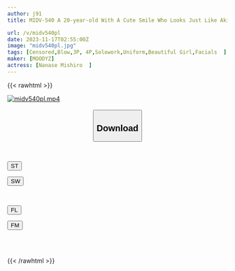 ```yaml
---
author: j91
title: MIDV-540 A 20-year-old With A Cute Smile Who Looks Just Like Aki Makoto. Beautiful Skin And Bouncy Breasts. Carefully Heighten The Sensitivity Of Her Pink Nipples And Have Her First 3 Orgasms! ! Mishiro Nanase

url: /v/midv540pl
date: 2023-11-17T02:55:00Z
image: "midv540pl.jpg"
tags: [Censored,Blow,3P, 4P,Solowork,Uniform,Beautiful Girl,Facials	 ]
maker: [MOODYZ]
actress: [Nanase Mishiro  ]
---
```



{{< rawhtml >}}

<div class="video" data-videoid="qrPBbMqpV8IyvG">
    <a href="javascript:;">
        <img src="https://my.j91.asia/v/midv540pl/midv540pl.jpg" width="WIDTH" height="HEIGHT" alt="midv540pl.mp4" loading="lazy">
    </a>
</div>

<script type="text/javascript" src="https://j91.asia/asset/on-demand-st.js"></script>

<br>
  <link rel="stylesheet" href="https://j91.asia/asset/bs5.css">
  
  <center>
  <button class="btn btn-primary" type="button" data-bs-toggle="collapse" data-bs-target=".multi-collapse" aria-expanded="false" aria-controls="multiCollapseExample1 multiCollapseExample2"><h2>Download</h2></button></center>
</p>
<div class="row">
  <div class="col">
    <div class="collapse multi-collapse" id="multiCollapseExample1">
      <div class="card card-body">
	      	      <br>
<div class="buttons">  
<p><a href="https://streamtape.to/v/qrPBbMqpV8IyvG" target="_blank"><button class="btn-hover color-3"><i class="fa fa-download"></i> ST</button></a></p>
<p><a href="https://sfastwish.com/0xb0xnqz8s1d" target="_blank"><button class="btn-hover color-2"><i class="fa fa-download"></i> SW</button></a></p></div>
    </div>
  </div>
</div>
  <div class="col">
    <div class="collapse multi-collapse" id="multiCollapseExample2">
      <div class="card card-body">
	      <br>
<div class="buttons">
<p><a href="javascript:;" target="_blank"><button class="btn-hover color-9"><i class="fa fa-download"></i> FL</button></a></p>
<p><a href="javascript:;" target="_blank"><button class="btn-hover color-8"><i class="fa fa-download"></i> FM</button></a></p></div>
<br><br>
      </div>
    </div>
  </div>
</div>

{{< /rawhtml >}}
